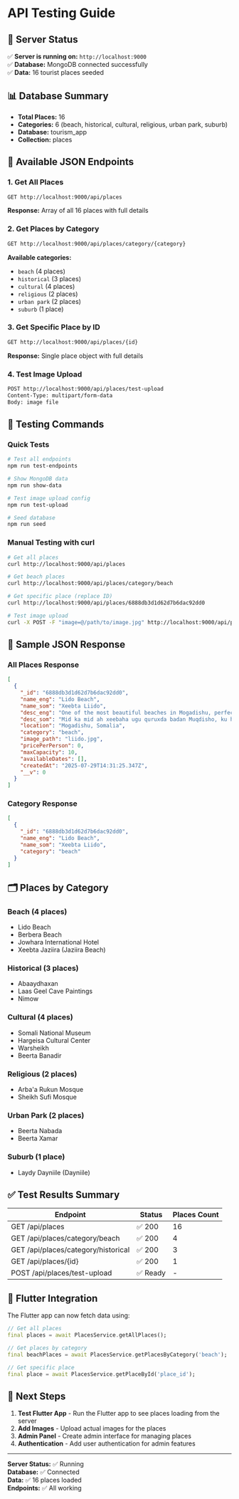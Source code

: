 # API Testing Guide

## 🚀 Server Status
✅ **Server is running on:** `http://localhost:9000`  
✅ **Database:** MongoDB connected successfully  
✅ **Data:** 16 tourist places seeded  

## 📊 Database Summary
- **Total Places:** 16
- **Categories:** 6 (beach, historical, cultural, religious, urban park, suburb)
- **Database:** tourism_app
- **Collection:** places

## 🔗 Available JSON Endpoints

### 1. Get All Places
```bash
GET http://localhost:9000/api/places
```
**Response:** Array of all 16 places with full details

### 2. Get Places by Category
```bash
GET http://localhost:9000/api/places/category/{category}
```
**Available categories:**
- `beach` (4 places)
- `historical` (3 places) 
- `cultural` (4 places)
- `religious` (2 places)
- `urban park` (2 places)
- `suburb` (1 place)

### 3. Get Specific Place by ID
```bash
GET http://localhost:9000/api/places/{id}
```
**Response:** Single place object with full details

### 4. Test Image Upload
```bash
POST http://localhost:9000/api/places/test-upload
Content-Type: multipart/form-data
Body: image file
```

## 🧪 Testing Commands

### Quick Tests
```bash
# Test all endpoints
npm run test-endpoints

# Show MongoDB data
npm run show-data

# Test image upload config
npm run test-upload

# Seed database
npm run seed
```

### Manual Testing with curl
```bash
# Get all places
curl http://localhost:9000/api/places

# Get beach places
curl http://localhost:9000/api/places/category/beach

# Get specific place (replace ID)
curl http://localhost:9000/api/places/6888db3d1d62d7b6dac92dd0

# Test image upload
curl -X POST -F "image=@/path/to/image.jpg" http://localhost:9000/api/places/test-upload
```

## 📄 Sample JSON Response

### All Places Response
```json
[
  {
    "_id": "6888db3d1d62d7b6dac92dd0",
    "name_eng": "Lido Beach",
    "name_som": "Xeebta Liido",
    "desc_eng": "One of the most beautiful beaches in Mogadishu, perfect for swimming and relaxation.",
    "desc_som": "Mid ka mid ah xeebaha ugu quruxda badan Muqdisho, ku haboon dabaasha iyo nasashada.",
    "location": "Mogadishu, Somalia",
    "category": "beach",
    "image_path": "liido.jpg",
    "pricePerPerson": 0,
    "maxCapacity": 10,
    "availableDates": [],
    "createdAt": "2025-07-29T14:31:25.347Z",
    "__v": 0
  }
]
```

### Category Response
```json
[
  {
    "_id": "6888db3d1d62d7b6dac92dd0",
    "name_eng": "Lido Beach",
    "name_som": "Xeebta Liido",
    "category": "beach"
  }
]
```

## 🗂️ Places by Category

### Beach (4 places)
- Lido Beach
- Berbera Beach  
- Jowhara International Hotel
- Xeebta Jaziira (Jaziira Beach)

### Historical (3 places)
- Abaaydhaxan
- Laas Geel Cave Paintings
- Nimow

### Cultural (4 places)
- Somali National Museum
- Hargeisa Cultural Center
- Warsheikh
- Beerta Banadir

### Religious (2 places)
- Arba'a Rukun Mosque
- Sheikh Sufi Mosque

### Urban Park (2 places)
- Beerta Nabada
- Beerta Xamar

### Suburb (1 place)
- Laydy Dayniile (Dayniile)

## ✅ Test Results Summary

| Endpoint | Status | Places Count |
|----------|--------|--------------|
| GET /api/places | ✅ 200 | 16 |
| GET /api/places/category/beach | ✅ 200 | 4 |
| GET /api/places/category/historical | ✅ 200 | 3 |
| GET /api/places/{id} | ✅ 200 | 1 |
| POST /api/places/test-upload | ✅ Ready | - |

## 🔧 Flutter Integration

The Flutter app can now fetch data using:
```dart
// Get all places
final places = await PlacesService.getAllPlaces();

// Get places by category
final beachPlaces = await PlacesService.getPlacesByCategory('beach');

// Get specific place
final place = await PlacesService.getPlaceById('place_id');
```

## 🎯 Next Steps

1. **Test Flutter App** - Run the Flutter app to see places loading from the server
2. **Add Images** - Upload actual images for the places
3. **Admin Panel** - Create admin interface for managing places
4. **Authentication** - Add user authentication for admin features

---

**Server Status:** ✅ Running  
**Database:** ✅ Connected  
**Data:** ✅ 16 places loaded  
**Endpoints:** ✅ All working